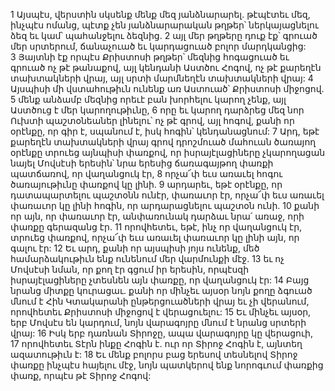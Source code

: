 1 Այսպէս, վերստին սկսենք մենք մեզ յանձնարարել. թէպէտեւ մեզ, ինչպէս ոմանց, պէտք չեն յանձնարարական թղթեր՝ ներկայացնելու ձեզ եւ կամ՝ պահանջելու ձեզնից. 2 այլ մեր թղթերը դուք էք՝ գրուած մեր սրտերում, ճանաչուած եւ կարդացուած բոլոր մարդկանցից: 3 Յայտնի էք որպէս Քրիստոսի թղթեր՝ մեզնից հոգացուած եւ գրուած ոչ թէ թանաքով, այլ կենդանի Աստծու Հոգով, ոչ թէ քարեղէն տախտակների վրայ, այլ սրտի մարմնեղէն տախտակների վրայ:
4 Այսպիսի մի վստահութիւն ունենք առ Աստուած՝ Քրիստոսի միջոցով. 5 մենք անձամբ մեզնից որեւէ բան խորհելու կարող չենք, այլ Աստծուց է մեր կարողութիւնը, 6 որը եւ կարող դարձրեց մեզ նոր Ուխտի պաշտօնեաներ լինելու՝ ոչ թէ գրով, այլ հոգով, քանի որ օրէնքը, որ գիր է, սպանում է, իսկ հոգին՝ կենդանացնում: 7 Արդ, եթէ քարեղէն տախտակների վրայ գրով դրոշմուած մահուան ծառայող օրէնքը տրուեց այնպիսի փառքով, որ իսրայէլացիները չկարողացան նայել Մովսէսի երեսին՝ նրա երեսից ճառագայթող փառքի պատճառով, որ վաղանցուկ էր, 8 որչա՜փ եւս առաւել հոգու ծառայութիւնը փառքով կը լինի. 9 արդարեւ, եթէ օրէնքը, որ դատապարտելու պաշտօնն ունէր, փառաւոր էր, որչա՜փ եւս առաւել փառաւոր կը լինի հոգին, որ արդարացնելու պաշտօն ունի. 10 քանի որ այն, որ փառաւոր էր, անփառունակ դարձաւ նրա՛ առաջ, որի փառքը գերազանց էր. 11 որովհետեւ, եթէ, ինչ որ վաղանցուկ էր, տրուեց փառքով, որչա՜փ եւս առաւել փառաւոր կը լինի այն, որ գալու էր: 12 Եւ արդ, քանի որ այսպիսի յոյս ունենք, մեծ համարձակութիւն ենք ունենում մեր վարմունքի մէջ. 13 եւ ոչ Մովսէսի նման, որ քող էր գցում իր երեսին, որպէսզի իսրայէլացիները չտեսնեն այն փառքը, որ վաղանցուկ էր: 14 Բայց նրանց միտքը կուրացաւ. քանի որ մինչեւ այսօր նոյն քողը ձգուած մնում է Հին Կտակարանի ընթերցուածների վրայ եւ չի վերանում, որովհետեւ Քրիստոսի միջոցով է վերացուելու: 15 Եւ մինչեւ այսօր, երբ Մովսէս են կարդում, նոյն վարագոյրը մնում է նրանց սրտերի վրայ: 16 Իսկ երբ դառնան Տիրոջը, ապա վարագոյրը կը վերացուի, 17 որովհետեւ Տէրն ինքը Հոգին է. ուր որ Տիրոջ Հոգին է, այնտեղ ազատութիւն է: 18 Եւ մենք բոլորս բաց երեսով տեսնելով Տիրոջ փառքը ինչպէս հայելու մէջ, նոյն պատկերով ենք նորոգւում փառքից փառք, որպէս թէ Տիրոջ Հոգով:
